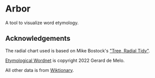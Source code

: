 # Arbor

A tool to visualize word etymology.

## Acknowledgements
The radial chart used is based on Mike Bostock's ["Tree, Radial Tidy"](https://observablehq.com/@d3/radial-tree).

[Etymological Wordnet](http://etym.org/) is copyright 2022 Gerard de Melo.

All other data is from [Wiktionary](https://en.wiktionary.org/).
